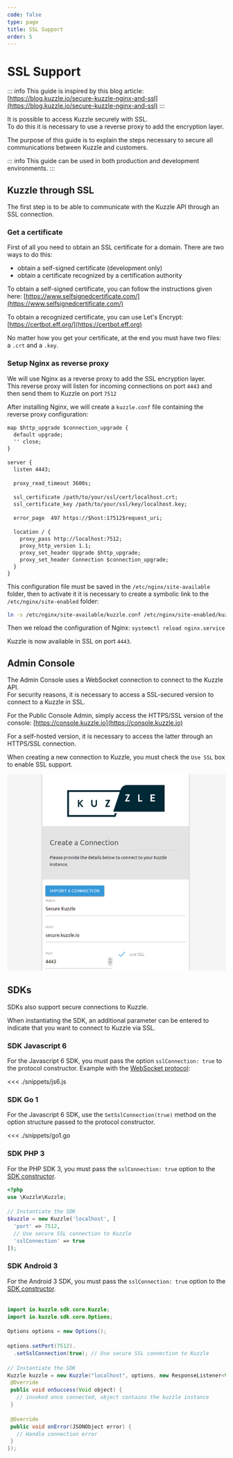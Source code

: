 ```yaml
---
code: false
type: page
title: SSL Support
order: 5
---
```


# SSL Support

::: info
This guide is inspired by this blog article: [https://blog.kuzzle.io/secure-kuzzle-nginx-and-ssl](https://blog.kuzzle.io/secure-kuzzle-nginx-and-ssl)
:::

It is possible to access Kuzzle securely with SSL.  
To do this it is necessary to use a reverse proxy to add the encryption layer.  

The purpose of this guide is to explain the steps necessary to secure all communications between Kuzzle and customers.  

::: info
This guide can be used in both production and development environments.
:::

## Kuzzle through SSL

The first step is to be able to communicate with the Kuzzle API through an SSL connection.  

### Get a certificate

First of all you need to obtain an SSL certificate for a domain. There are two ways to do this:
  - obtain a self-signed certificate (development only)
  - obtain a certificate recognized by a certification authority

To obtain a self-signed certificate, you can follow the instructions given here: [https://www.selfsignedcertificate.com/](https://www.selfsignedcertificate.com/)

To obtain a recognized certificate, you can use Let's Encrypt: [https://certbot.eff.org/](https://certbot.eff.org)

No matter how you get your certificate, at the end you must have two files: a `.crt` and a `.key`.

### Setup Nginx as reverse proxy

We will use Nginx as a reverse proxy to add the SSL encryption layer.  
This reverse proxy will listen for incoming connections on port `4443` and then send them to Kuzzle on port `7512`

After installing Nginx, we will create a `kuzzle.conf` file containing the reverse proxy configuration:

```
map $http_upgrade $connection_upgrade {           
  default upgrade;
  '' close;
}
                   
server {
  listen 4443;
                          
  proxy_read_timeout 3600s;
                                         
  ssl_certificate /path/to/your/ssl/cert/localhost.crt;
  ssl_certificate_key /path/to/your/ssl/key/localhost.key;
                                                 
  error_page  497 https://$host:17512$request_uri;
             
  location / {
    proxy_pass http://localhost:7512;
    proxy_http_version 1.1;
    proxy_set_header Upgrade $http_upgrade;
    proxy_set_header Connection $connection_upgrade;
  }
}
```

This configuration file must be saved in the `/etc/nginx/site-available` folder, then to activate it it is necessary to create a symbolic link to the `/etc/nginx/site-enabled` folder:

```bash
ln -s /etc/nginx/site-available/kuzzle.conf /etc/nginx/site-enabled/kuzzle.conf
```

Then we reload the configuration of Nginx: `systemctl reload nginx.service`

Kuzzle is now available in SSL on port `4443`.

## Admin Console

The Admin Console uses a WebSocket connection to connect to the Kuzzle API.  
For security reasons, it is necessary to access a SSL-secured version to connect to a Kuzzle in SSL.

For the Public Console Admin, simply access the HTTPS/SSL version of the console: [https://console.kuzzle.io](https://console.kuzzle.io)

For a self-hosted version, it is necessary to access the latter through an HTTPS/SSL connection.

When creating a new connection to Kuzzle, you must check the `Use SSL` box to enable SSL support.

![admin-console-secure](./admin-console-secure.png)

## SDKs

SDKs also support secure connections to Kuzzle.  

When instantiating the SDK, an additional parameter can be entered to indicate that you want to connect to Kuzzle via SSL.

### SDK Javascript 6

For the Javascript 6 SDK, you must pass the option `sslConnection: true` to the protocol constructor. Example with the [WebSocket protocol](/sdk/js/6/protocols/websocket/constructor/#arguments):

<<< ./snippets/js6.js

### SDK Go 1

For the Javascript 6 SDK, use the `SetSslConnection(true)` method on the option structure passed to the protocol constructor.

<<< ./snippets/go1.go

### SDK PHP 3

For the PHP SDK 3, you must pass the `sslConnection: true` option to the [SDK constructor](/sdk/php/3/core-classes/kuzzle/constructor#options).

```php
<?php
use \Kuzzle\Kuzzle;

// Instantiate the SDK
$kuzzle = new Kuzzle('localhost', [
  'port' => 7512,
  // Use secure SSL connection to Kuzzle 
  'sslConnection' => true
]);
```

### SDK Android 3

For the Android 3 SDK, you must pass the `sslConnection: true` option to the [SDK constructor](/sdk/android/3/core-classes/kuzzle/constructor/#options).

```java

import io.kuzzle.sdk.core.Kuzzle;
import io.kuzzle.sdk.core.Options;

Options options = new Options();

options.setPort(7512).
  .setSslConnection(true); // Use secure SSL connection to Kuzzle

// Instantiate the SDK
Kuzzle kuzzle = new Kuzzle("localhost", options, new ResponseListener<Void>() {
 @Override
 public void onSuccess(Void object) {
   // invoked once connected, object contains the kuzzle instance
 }

 @Override
 public void onError(JSONObject error) {
   // Handle connection error
 }
});
```